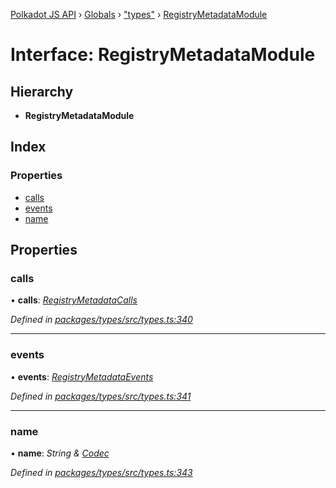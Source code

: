 [Polkadot JS API](../README.md) › [Globals](../globals.md) › ["types"](../modules/_types_.md) › [RegistryMetadataModule](_types_.registrymetadatamodule.md)

# Interface: RegistryMetadataModule

## Hierarchy

* **RegistryMetadataModule**

## Index

### Properties

* [calls](_types_.registrymetadatamodule.md#calls)
* [events](_types_.registrymetadatamodule.md#events)
* [name](_types_.registrymetadatamodule.md#name)

## Properties

###  calls

• **calls**: *[RegistryMetadataCalls](_types_.registrymetadatacalls.md)*

*Defined in [packages/types/src/types.ts:340](https://github.com/polkadot-js/api/blob/4cb8462d50/packages/types/src/types.ts#L340)*

___

###  events

• **events**: *[RegistryMetadataEvents](_types_.registrymetadataevents.md)*

*Defined in [packages/types/src/types.ts:341](https://github.com/polkadot-js/api/blob/4cb8462d50/packages/types/src/types.ts#L341)*

___

###  name

• **name**: *String & [Codec](_types_.codec.md)*

*Defined in [packages/types/src/types.ts:343](https://github.com/polkadot-js/api/blob/4cb8462d50/packages/types/src/types.ts#L343)*
